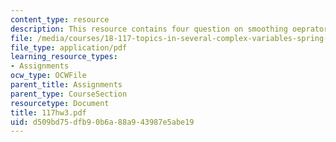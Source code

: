 ```yaml
---
content_type: resource
description: This resource contains four question on smoothing oeprator.
file: /media/courses/18-117-topics-in-several-complex-variables-spring-2005/d509bd75dfb90b6a88a943987e5abe19_117hw3.pdf
file_type: application/pdf
learning_resource_types:
- Assignments
ocw_type: OCWFile
parent_title: Assignments
parent_type: CourseSection
resourcetype: Document
title: 117hw3.pdf
uid: d509bd75-dfb9-0b6a-88a9-43987e5abe19
---
```

